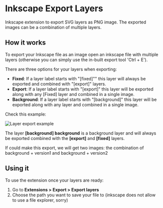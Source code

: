# Inkscape Export Layers

Inkscape extension to export SVG layers as PNG image. The exported images can be a combination of multiple layers.

## How it works
To export your Inkscape file as an image open an inkscape file with multiple layers (otherwise you can simply use the in-built export tool 'Ctrl + E').

There are three options for your layers when exporting:
-  **Fixed**: If a layer label starts with "[fixed]"" this layer will always be exported and combined with "[export]" layers. 
-  **Export**: If a layer label starts with "[export]" this layer will be exported along with any [Fixed] layer and combined in a single image.
-  **Background**: If a layer label starts with "[background]" this layer will be exported along with any layer and combined in a single image.


Check this example:

![Layer export example](https://i.imgur.com/ly4MhEw.png)

The layer **[background] background** is a background layer and will always be exported combined with the **[export]** and **[fixed]** layers.

If could make this export, we will get two images: the combination of background + version1 and background + version2

## Using it
To use the extension once your layers are ready:

1. Go to **Extensions > Export > Export layers**
2. Choose the path you want to save your file to (inkscape does not allow to use a file explorer, sorry)
